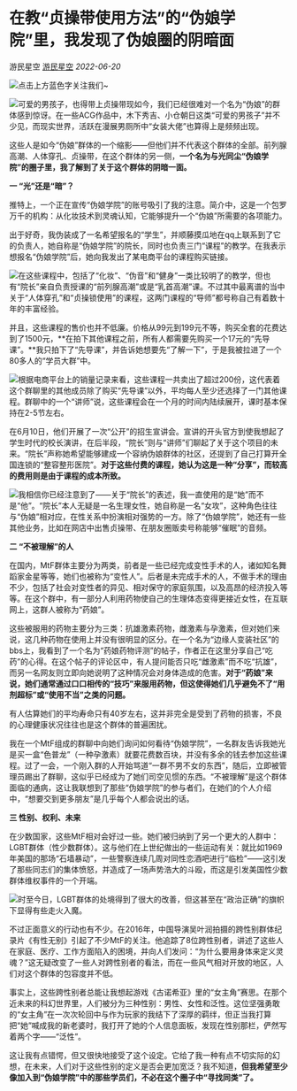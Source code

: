 # 在教“贞操带使用方法”的“伪娘学院”里，我发现了伪娘圈的阴暗面

游民星空 [游民星空](/profile/MjM5OTA1MTU2Mg==) _2022-06-20_

![**点击上方蓝色字关注我们~**](https://media.greatfire.org/cdn-cgi/image/width=90/proxy/?url=https://mmbiz.qpic.cn/mmbiz_gif/YUyZ7AOL3onuaSiaB2Ia1C9jYXnKRRjN5KKbJXcmTDTBvHFd6sf32Ptibva3BUhXDvZwIYHcbuCbniaww5Nh4ASrg/640?wx_fmt=gif)

![可爱的男孩子，也得带上贞操带现如今，我们已经很难对一个名为“伪娘”的群体感到惊讶。在一些ACG作品中，木下秀吉、小仓朝日这类“可爱的男孩子”并不少见，而现实世界，活跃在漫展男厕所中“女装大佬”也算得上是频频出现。](https://media.greatfire.org/cdn-cgi/image/width=880/proxy/?url=https://mmbiz.qpic.cn/mmbiz_jpg/zHIAdnrBRZ7Jyuq0qXqrYiaCfBMiblq80OPCjHOKt5DktTFf7VYWJI75yumzqiaZZRUuAsmqbOHROGnVnSj2XnD6w/640?wx_fmt=jpeg)

这些人是如今“伪娘”群体的一个缩影——但他们并不代表这个群体的全部。前列腺高潮、人体穿孔、贞操带，在这个群体的另一侧，**一个名为与光同尘“伪娘学院”的圈子里，我了解到了关于这个群体的阴暗一面。**

**一 “光”还是“暗”？**

推特上，一个正在宣传“伪娘学院”的账号吸引了我的注意。简介中，这是一个包罗万千的机构：从化妆技术到灵魂认知，它能够提升一个“伪娘”所需要的各项能力。

出于好奇，我伪装成了一名希望报名的“学生”，并顺藤摸瓜地在qq上联系到了它的负责人，她自称是“伪娘学院”的院长，同时也负责三门“课程”的教学。在我表示想报名“伪娘学院”后，她向我发出了某电商平台的课程购买链接。

![在这些课程中，包括了“化妆”、“伪音”和“健身”一类比较明了的教学，但也有“院长”亲自负责授课的“前列腺高潮”或是“乳首高潮”课。不过其中最离谱的当中关于“人体穿孔”和“贞操锁使用”的课程，这两门课程的“导师”都号称自己有着数十年的丰富经验。](https://media.greatfire.org/cdn-cgi/image/width=342/proxy/?url=https://mmbiz.qpic.cn/mmbiz_png/zHIAdnrBRZ7Jyuq0qXqrYiaCfBMiblq80OorjRS5ErldeTpXmahev27d41DUHzbbA5VywfqcOKGMrw0Xh3Qsg9HQ/640?wx_fmt=png)

并且，这些课程的售价也并不低廉。价格从99元到199元不等，购买全套的花费达到了1500元，**在拍下其他课程之前，所有人都需要先购买一个17元的“先导课”。**我只拍下了“先导课”，并告诉她想要先“了解一下”，于是我被拉进了一个80多人的“学员大群”中。

![根据电商平台上的销量记录来看，这些课程一共卖出了超过200份，这代表着这个群聊里的其他成员除了购买“先导课”以外，平均每人至少还选择了一门其他课程。群聊中的一个“讲师”说，这些课程会在一个月的时间内陆续展开，课时基本保持在2-5节左右。](https://media.greatfire.org/cdn-cgi/image/width=337/proxy/?url=https://mmbiz.qpic.cn/mmbiz_png/zHIAdnrBRZ7Jyuq0qXqrYiaCfBMiblq80OEmFL732U5vPrU2cqfjkXtTED0bRQj3wVI00zBbxjB94qNpHJBBnwhQ/640?wx_fmt=png)

在6月10日，他们开展了一次“公开”的招生宣讲会。宣讲的开头官方到使我想起了学生时代的校长演讲，在后半段，“院长”则与“讲师”们聊起了关于这个项目的未来。“院长”声称她希望能够建成一个容纳伪娘群体的社区，还提到了自己打算开全国连锁的“整容整形医院”。**对于这些付费的课程，她认为这是一种“分享”，而较高的费用则是由于课程的成本所致。**

![我相信你已经注意到了——关于“院长”的表述，我一直使用的是“她”而不是“他”。“院长”本人无疑是一名生理女性，她自称是一名“女攻”，这种角色往往与“伪娘”相对应，在性关系中扮演相对强势的一方。除了“伪娘学院”，她还有一些其他业务，比如在网店中出售贞操带、在朋友圈贩卖号称能够“催眠”的音频。](https://media.greatfire.org/cdn-cgi/image/width=274/proxy/?url=https://mmbiz.qpic.cn/mmbiz_png/zHIAdnrBRZ7Jyuq0qXqrYiaCfBMiblq80OMy0iaypKdbPjRlO3YsM2gA3vZjLNvnDmESpnrIT6c6QweTv82huO57g/640?wx_fmt=png)

**二 “不被理解”的人**

在国内，MtF群体主要分为两类，前者是一些已经完成变性手术的人，诸如知名舞蹈家金星等等，她们也被称为“变性人”。后者是未完成手术的人，不做手术的理由不少，包括了社会对变性者的异见、相对保守的家庭氛围，以及高昂的经济投入等等。在这个群中，有一部分人利用药物使自己的生理体态变得更接近女性，在互联网上，这群人被称为“药娘”。

这些被服用的药物主要分为三类：抗雄激素药物，雌激素与孕激素，但对她们来说，这几种药物在使用上并没有很明显的区分。在一个名为“边缘人变装社区”的bbs上，我看到了一个名为“药娘药物评测”的帖子，作者正在这里分享自己“吃药”的心得。在这个帖子的评论区中，有人提问能否只吃“雌激素”而不吃“抗雄”，而另一名网友则立即向她说明了这种情况会对身体造成的危害。**对于“药娘”来说，她们通常通过口口相传的“技巧”来服用药物，但这使得她们几乎避免不了“用剂超标”或“使用不当”之类的问题。**

有人估算她们的平均寿命只有40岁左右，这并非完全是受到了药物的损害，不良的心理健康状况往往也是这个群体的普遍困扰。

我在一个MtF组成的群聊中向她们询问如何看待“伪娘学院”，一名群友告诉我她光是买一盒“色普龙”（一种孕激素）就要花费数百块，并没有多余的钱去参加这些课程。过了一会，一个刚入群的人开始骂道“一群不男不女的东西”，随后，立即被管理员踢出了群聊，这似乎已经成为了她们司空见惯的东西。“不被理解”是这个群体面临的通病，这让我联想到了那些“伪娘学院”的参与者们，在她们的个人介绍中，“想要交到更多朋友”是几乎每个人都会说出的话。

**三 性别、权利、未来**

在少数国家，这些MtF相对会好过一些。她们被归纳到了另一个更大的人群中：LGBT群体（性少数群体）。这与他们在上世纪做出的一些运动有关：就比如1969年美国的那场“石墙暴动”，一些警察连续几周对同性恋酒吧进行“临检”——这引发了那些同志们的集体愤怒，并造成了一场声势浩大的斗殴，而这是引发美国性少数群体维权事件的一个开端。

![时至今日，LGBT群体的处境得到了很大的改善，但这甚至在“政治正确”的旗帜下显得有些走火入魔。](https://media.greatfire.org/cdn-cgi/image/width=532/proxy/?url=https://mmbiz.qpic.cn/mmbiz_jpg/icI5LgF3jhDiasIp0NicMf4pdrTvMn1cLiajVvrMoLKKO04P3DlUDLUsvq8VwAmkXfVbEoQK7xZP5ybldF2yUHOzibQ/640?wx_fmt=other&from=appmsg&wxfrom=5&wx_lazy=1&wx_co=1&tp=webp)

不过正面意义的行动也有不少。在2016年，中国导演吴叶润拍摄的跨性别群体纪录片《有性无别》引起了不少MtF的关注。他追踪了8位跨性别者，讲述了这些人在家庭、医疗、工作方面陷入的困境，并向人们发问：“为什么要用身体来定义灵魂？”这无疑改变了一些人对跨性别者的看法，而在一些风气相对开放的地区，人们对这个群体的包容度并不低。

事实上，这些跨性别者总能让我想起游戏《古诺希亚》里的“女主角”赛思。在那个近未来的科幻世界里，人们被分为三种性别：男性、女性和泛性。这位坚强勇敢的“女主角”在一次次轮回中与作为玩家的我结下了深厚的羁绊，但正当我打算把“她”喊成我的新老婆时，我打开了她的个人信息面板，发现在性别那栏，俨然写着两个字——“泛性”。

这让我有点错愕，但又很快地接受了这个设定。它给了我一种有点不切实际的幻想，在未来，人们对于这些性别的定义是否会更加宽泛？我不知道，**但我希望至少像加入到“伪娘学院”中的那些学员们，不必在这个圈子中“寻找同类”了。**